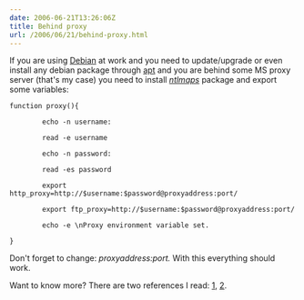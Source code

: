 ```yaml
---
date: 2006-06-21T13:26:06Z
title: Behind proxy
url: /2006/06/21/behind-proxy.html
---
```


<p>If you are using <a href="http://www.debian.org">Debian</a> at work and you need to update/upgrade or even install any debian package through <a href="http://www.debian.org/doc/manuals/apt-howto/">apt</a> and you are behind some MS proxy server (that's my case) you need to install <em><a href="http://packages.debian.org/stable/web/ntlmaps">ntlmaps</a></em> package and export some variables:</p>
<p><code lang="bash">function proxy(){<br />
        echo -n username:<br />
        read -e username<br />
        echo -n password:<br />
        read -es password<br />
        export http_proxy=http://$username:$password@proxyaddress:port/<br />
        export ftp_proxy=http://$username:$password@proxyaddress:port/<br />
        echo -e \nProxy environment variable set.<br />
}</code></p>
<p>Don't forget to change: <em>proxyaddress:port.</em> With this everything should work.</p>
<p>Want to know more? There are two references I read: <a href="http://www.debian-administration.org/articles/353">1</a>, <a href="http://blog.mypapit.net/2006/02/how-to-use-apt-get-behind-proxy-server-ubuntudebian.html">2</a>.</p>
